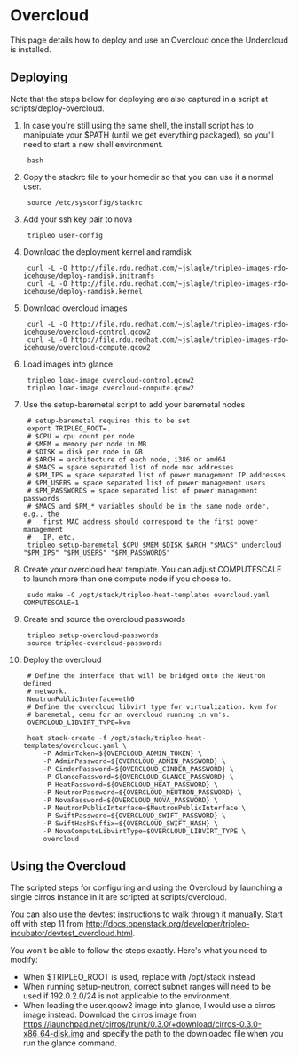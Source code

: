 Overcloud
=========
This page details how to deploy and use an Overcloud once the Undercloud is
installed.

Deploying
---------
Note that the steps below for deploying are also captured in a script at
scripts/deploy-overcloud.

1. In case you're still using the same shell, the install script has to manipulate your $PATH (until we get everything
   packaged), so you'll need to start a new shell environment.

        bash

4. Copy the stackrc file to your homedir so that you can use it a normal user.

        source /etc/sysconfig/stackrc

4. Add your ssh key pair to nova

        tripleo user-config

5. Download the deployment kernel and ramdisk

        curl -L -O http://file.rdu.redhat.com/~jslagle/tripleo-images-rdo-icehouse/deploy-ramdisk.initramfs
        curl -L -O http://file.rdu.redhat.com/~jslagle/tripleo-images-rdo-icehouse/deploy-ramdisk.kernel

5. Download overcloud images

        curl -L -O http://file.rdu.redhat.com/~jslagle/tripleo-images-rdo-icehouse/overcloud-control.qcow2
        curl -L -O http://file.rdu.redhat.com/~jslagle/tripleo-images-rdo-icehouse/overcloud-compute.qcow2

5. Load images into glance

        tripleo load-image overcloud-control.qcow2
        tripleo load-image overcloud-compute.qcow2

6. Use the setup-baremetal script to add your baremetal nodes

        # setup-baremetal requires this to be set
        export TRIPLEO_ROOT=.
        # $CPU = cpu count per node
        # $MEM = memory per node in MB
        # $DISK = disk per node in GB
        # $ARCH = architecture of each node, i386 or amd64
        # $MACS = space separated list of node mac addresses
        # $PM_IPS = space separated list of power management IP addresses
        # $PM_USERS = space separated list of power management users
        # $PM_PASSWORDS = space separated list of power management passwords
        # $MACS and $PM_* variables should be in the same node order, e.g., the 
        #   first MAC address should correspond to the first power management
        #   IP, etc.
        tripleo setup-baremetal $CPU $MEM $DISK $ARCH "$MACS" undercloud "$PM_IPS" "$PM_USERS" "$PM_PASSWORDS"

7. Create your overcloud heat template. You can adjust COMPUTESCALE to launch
   more than one compute node if you choose to.

        sudo make -C /opt/stack/tripleo-heat-templates overcloud.yaml COMPUTESCALE=1

8. Create and source the overcloud passwords

        tripleo setup-overcloud-passwords
        source tripleo-overcloud-passwords

9. Deploy the overcloud

        # Define the interface that will be bridged onto the Neutron defined
        # network.
        NeutronPublicInterface=eth0
        # Define the overcloud libvirt type for virtualization. kvm for
        # baremetal, qemu for an overcloud running in vm's.
        OVERCLOUD_LIBVIRT_TYPE=kvm

        heat stack-create -f /opt/stack/tripleo-heat-templates/overcloud.yaml \
            -P AdminToken=${OVERCLOUD_ADMIN_TOKEN} \
            -P AdminPassword=${OVERCLOUD_ADMIN_PASSWORD} \
            -P CinderPassword=${OVERCLOUD_CINDER_PASSWORD} \
            -P GlancePassword=${OVERCLOUD_GLANCE_PASSWORD} \
            -P HeatPassword=${OVERCLOUD_HEAT_PASSWORD} \
            -P NeutronPassword=${OVERCLOUD_NEUTRON_PASSWORD} \
            -P NovaPassword=${OVERCLOUD_NOVA_PASSWORD} \
            -P NeutronPublicInterface=$NeutronPublicInterface \
            -P SwiftPassword=${OVERCLOUD_SWIFT_PASSWORD} \
            -P SwiftHashSuffix=${OVERCLOUD_SWIFT_HASH} \
            -P NovaComputeLibvirtType=$OVERCLOUD_LIBVIRT_TYPE \
            overcloud

Using the Overcloud
-------------------
The scripted steps for configuring and using the Overcloud by launching a
single cirros instance in it are scripted at scripts/overcloud.


You can also use the devtest instructions to walk through it manually. Start off with step 11 from
http://docs.openstack.org/developer/tripleo-incubator/devtest_overcloud.html.

You won't be able to follow the steps exactly. Here's what you need to modify:

* When $TRIPLEO_ROOT is used, replace with /opt/stack instead
* When running setup-neutron, correct subnet ranges will need to be used if
  192.0.2.0/24 is not applicable to the environment.
* When loading the user.qcow2 image into glance, I would use a cirros image
  instead. Download the cirros image from
  https://launchpad.net/cirros/trunk/0.3.0/+download/cirros-0.3.0-x86_64-disk.img
  and specify the path to the downloaded file when you run the glance command.
